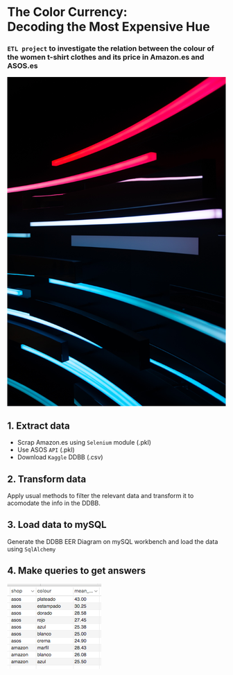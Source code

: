 # The Color Currency: <br/> Decoding the Most Expensive Hue

### `ETL project` to investigate the relation between the colour of the women t-shirt clothes and its price in Amazon.es and ASOS.es

![intro](images/intro.jpg)

## 1. Extract data  <br/> 
* Scrap Amazon.es using `Selenium` module (.pkl)
* Use ASOS `API` (.pkl)
* Download `Kaggle` DDBB (.csv)

## 2. Transform data

Apply usual methods to filter the relevant data and transform it to acomodate the info in the DDBB.

## 3. Load data to mySQL

Generate the DDBB EER Diagram on mySQL workbench and load the data using `SqlAlchemy`

## 4. Make queries to get answers

![pipeline](images/query.png)


